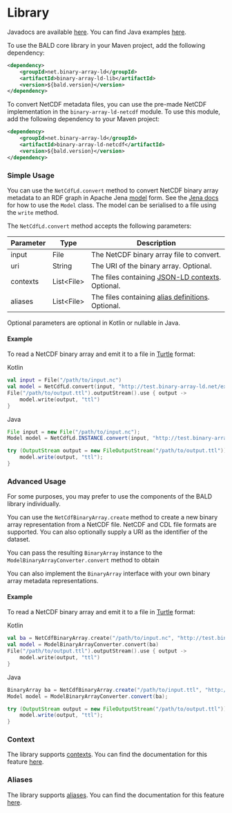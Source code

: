 # Library

Javadocs are available [here](todo).
You can find Java examples [here](https://github.com/binary-array-ld/net.binary_array_ld.bald/tree/master/binary-array-ld-demo/src/main/java/net/bald).

To use the BALD core library in your Maven project, add the following dependency:

```xml
<dependency>
    <groupId>net.binary-array-ld</groupId>
    <artifactId>binary-array-ld-lib</artifactId>
    <version>${bald.version}</version>
</dependency>
```

To convert NetCDF metadata files, you can use the pre-made NetCDF implementation in the `binary-array-ld-netcdf` module.
To use this module, add the following dependency to your Maven project:

```xml
<dependency>
    <groupId>net.binary-array-ld</groupId>
    <artifactId>binary-array-ld-netcdf</artifactId>
    <version>${bald.version}</version>
</dependency>
```

### Simple Usage

You can use the `NetCdfLd.convert` method to convert NetCDF binary array metadata to an RDF graph in Apache Jena [model](https://jena.apache.org/documentation/javadoc/jena/org/apache/jena/rdf/model/Model.html) form.
See the [Jena docs](https://jena.apache.org/tutorials/rdf_api.html) for how to use the `Model` class.
The model can be serialised to a file using the `write` method.

The `NetCdfLd.convert` method accepts the following parameters:

| Parameter | Type | Description |
|-----------|------|-------------|
| input     | File | The NetCDF binary array file to convert. |
| uri       | String | The URI of the binary array. Optional. |
| contexts  | List\<File> | The files containing [JSON-LD contexts](#context). Optional. |
| aliases   | List\<File> | The files containing [alias definitions](#aliases). Optional. |

Optional parameters are optional in Kotlin or nullable in Java. 

#### Example
To read a NetCDF binary array and emit it to a file in [Turtle](https://www.w3.org/TR/turtle/) format:

Kotlin
```kotlin
val input = File("/path/to/input.nc")
val model = NetCdfLd.convert(input, "http://test.binary-array-ld.net/example")
File("/path/to/output.ttl").outputStream().use { output ->
    model.write(output, "ttl")
}
```
Java
```java
File input = new File("/path/to/input.nc");
Model model = NetCdfLd.INSTANCE.convert(input, "http://test.binary-array-ld.net/example", null, null);

try (OutputStream output = new FileOutputStream("/path/to/output.ttl")) {
    model.write(output, "ttl");
}
```

### Advanced Usage

For some purposes, you may prefer to use the components of the BALD library individually.

You can use the `NetCdfBinaryArray.create` method to create a new binary array representation from a NetCDF file.
NetCDF and CDL file formats are supported.
You can also optionally supply a URI as the identifier of the dataset.

You can pass the resulting `BinaryArray` instance to the `ModelBinaryArrayConverter.convert`
method to obtain 

You can also implement the `BinaryArray` interface with your own binary array metadata representations.

#### Example
To read a NetCDF binary array and emit it to a file in [Turtle](https://www.w3.org/TR/turtle/) format:

Kotlin
```kotlin
val ba = NetCdfBinaryArray.create("/path/to/input.nc", "http://test.binary-array-ld.net/example")
val model = ModelBinaryArrayConverter.convert(ba)
File("/path/to/output.ttl").outputStream().use { output ->
    model.write(output, "ttl")
}
```
Java
```java
BinaryArray ba = NetCdfBinaryArray.create("/path/to/input.ttl", "http://test.binary-array-ld.net/example");
Model model = ModelBinaryArrayConverter.convert(ba);

try (OutputStream output = new FileOutputStream("/path/to/output.ttl")) {
    model.write(output, "ttl");
}
```

### Context

The library supports [contexts](context.md).
You can find the documentation for this feature [here](context.md#library).

### Aliases

The library supports [aliases](alias.md).
You can find the documentation for this feature [here](alias.md#library).
